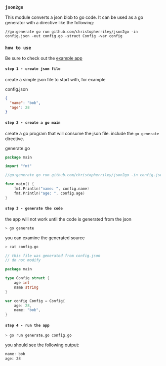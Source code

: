 ### `json2go`

This module converts a json blob to go code. It can be used as a go generator with a directive like the following:

```
//go:generate go run github.com/christopherriley/json2go -in config.json -out config.go -struct Config -var config
```

### `how to use`

Be sure to check out the [example app](example/)

#### `step 1 - create json file`

create a simple json file to start with, for example

config.json
```json
{
  "name": "bob",
  "age": 28
}
```

#### `step 2 - create a go main`

create a go program that will consume the json file. include the `go generate` directive.

generate.go
```go
package main

import "fmt"

//go:generate go run github.com/christopherriley/json2go -in config.json -out config.go -struct Config -var config

func main() {
	fmt.Println("name: ", config.name)
	fmt.Println("age: ", config.age)
}
```

#### `step 3 - generate the code`

the app will not work until the code is generated from the json

```bash
> go generate
```

you can examine the generated source

```bash
> cat config.go
```

```go
// this file was generated from config.json
// do not modify

package main

type Config struct {
    age int
    name string
}

var config Config = Config{
    age: 28,
    name: "bob",
}
```

#### `step 4 - run the app`

```bash
> go run generate.go config.go
```

you should see the following output:

```bash
name: bob
age: 28
```
